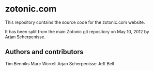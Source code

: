 zotonic.com
===========

This repository contains the source code for the zotonic.com website.

It has been split from the main Zotonic git repository on May 10, 2012
by Arjan Scherpenisse.

Authors and contributors
------------------------

Tim Benniks
Marc Worrell
Arjan Scherpenisse
Jeff Bell
